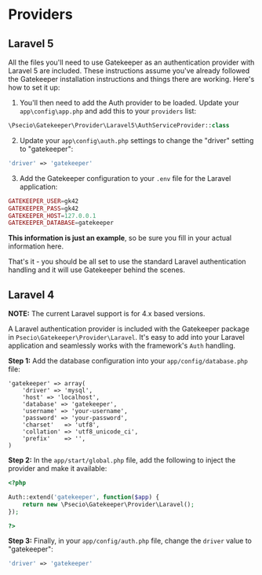 # Providers

## Laravel 5

All the files you'll need to use Gatekeeper as an authentication provider with Laravel 5 are included. These instructions assume you've already followed the Gatekeeper installation instructions and things there are working. Here's how to set it up:

1. You'll then need to add the Auth provider to be loaded. Update your `app\config\app.php` and add this to your `providers` list:

```php
\Psecio\Gatekeeper\Provider\Laravel5\AuthServiceProvider::class
```

2. Update your `app\config\auth.php` settings to change the "driver" setting to "gatekeeper":

```php
'driver' => 'gatekeeper'
```

3. Add the Gatekeeper configuration to your `.env` file for the Laravel application:

```php
GATEKEEPER_USER=gk42
GATEKEEPER_PASS=gk42
GATEKEEPER_HOST=127.0.0.1
GATEKEEPER_DATABASE=gatekeeper
```

**This information is just an example**, so be sure you fill in your actual information here.

That's it - you should be all set to use the standard Laravel authentication handling and it will use Gatekeeper behind the scenes.


## Laravel 4

**NOTE:** The current Laravel support is for 4.x based versions.

A Laravel authentication provider is included with the Gatekeeper package in `Psecio\Gatekeeper\Provider\Laravel`.
It's easy to add into your Laravel application and seamlessly works with the framework's `Auth` handling.

**Step 1:** Add the database configuration into your `app/config/database.php` file:

```
'gatekeeper' => array(
    'driver' => 'mysql',
    'host' => 'localhost',
    'database' => 'gatekeeper',
    'username' => 'your-username',
    'password' => 'your-password',
    'charset'   => 'utf8',
    'collation' => 'utf8_unicode_ci',
    'prefix'    => '',
)
```

**Step 2:** In the `app/start/global.php` file, add the following to inject the provider and make it available:

```php
<?php

Auth::extend('gatekeeper', function($app) {
    return new \Psecio\Gatekeeper\Provider\Laravel();
});

?>
```

**Step 3:** Finally, in your `app/config/auth.php` file, change the `driver` value to "gatekeeper":

```php
'driver' => 'gatekeeper'
```